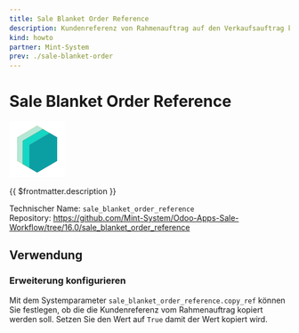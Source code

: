```yaml
---
title: Sale Blanket Order Reference
description: Kundenreferenz von Rahmenauftrag auf den Verkaufsauftrag kopieren.
kind: howto
partner: Mint-System
prev: ./sale-blanket-order
---
```


# Sale Blanket Order Reference

![icon_oms_box](attachments/icons_odoo_mint_system.png)

{{ $frontmatter.description }}

Technischer Name: `sale_blanket_order_reference`\
Repository: <https://github.com/Mint-System/Odoo-Apps-Sale-Workflow/tree/16.0/sale_blanket_order_reference>

## Verwendung

### Erweiterung konfigurieren

Mit dem Systemparameter `sale_blanket_order_reference.copy_ref` können Sie festlegen, ob die die Kundenreferenz vom Rahmenauftrag kopiert werden soll. Setzen Sie den Wert auf `True` damit der Wert kopiert wird.
